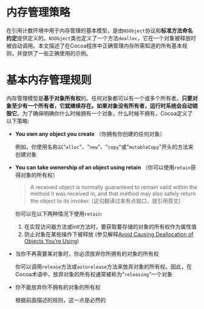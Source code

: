 # 内存管理策略

在引用计数环境中用于内存管理的基本模型，是由`NSObject`协议和**标准方法命名约定**提供定义的。`NSObject`类也定义了一个方法`dealloc`，它在一个对象被释放时被自动调用。本文描述了在Cocoa程序中正确管理内存所需知道的所有基本规则，并提供了一些正确使用的示例。

# 基本内存管理规则

内存管理模型是**基于对象所有权**的。任何对象都可以有一个或多个所有者。**只要对象至少有一个所有者，它就继续存在。如果对象没有所有者，运行时系统会自动销毁它**。为了确保明确你什么时候拥有一个对象，什么时候不拥有，Cocoa定义了以下策略:

* **You own any object you create** （你拥有你创建的任何对象）

  例如，你使用名称以"`alloc`"、"`new`"、"`copy`"或"`mutableCopy`"开头的方法来创建对象

* **You can take ownership of an object using retain** （你可以使用`retain`获得对象的所有权）

  > A received object is normally guaranteed to remain valid within the method it was received in, and that method may also safely return the object to its invoker. (这句翻译过来有点拗口，就引用原文)

  你可以在以下两种情况下使用`retain`:

  1. 在实现访问器方法或init方法时，要获取要存储的对象的所有权作为属性值
  2. 防止对象在某些操作下被释放 (参见解释[Avoid Causing Deallocation of Objects You’re Using](https://developer.apple.com/library/archive/documentation/Cocoa/Conceptual/MemoryMgmt/Articles/mmPractical.html#//apple_ref/doc/uid/20000043-1000922))

* 当你不再需要某对象时，你必须放弃你所拥有的对象的所有权

  你可以调用`release`方法或`autorelease`方法来放弃对象的所有权。因此，在Cocoa术语中，放弃对象的所有权通常被称为“`releasing`”一个对象

* 你不能放弃你不拥有的对象的所有权

  根据前面描述的规则，这一点是必然的

